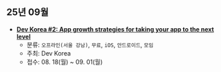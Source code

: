## 25년 09월
- __[Dev Korea #2: App growth strategies for taking your app to the next level](https://dev-korea.com/events/dev-korea-2-september-2025)__
  - 분류: `오프라인(서울 강남)`, `무료`, `iOS`, `안드로이드`, `모임`
  - 주최: Dev Korea
  - 접수: 08. 18(월) ~ 09. 01(월)
